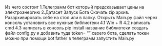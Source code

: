 Из чего состоит
1.Телеграмм бот который предсказывает цены на электроэнергию
2.Датасет
Запуск Бота
Скачать zip архив.
Разархивировать себе на стол или в папку.
Открыть Main.py файл
через консоль установить все нужные библиотеки
4.1 Win + R
4.2 написать cmd
4.3 написать в консоль pip install название библиотеки
создать файл config.py и добавить туда token= “” своего бота, сделать токен можно при помощи bot father  в телеграмм
запустить Main.py
